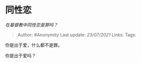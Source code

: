 # 同性恋
*在基督教中同性恋是罪吗？*

> Author: #Anonymity
> Last update: *23/07/2021*
> Links:
> Tags:

你是出于爱，什么都不是罪。

你是出于爱吗？
